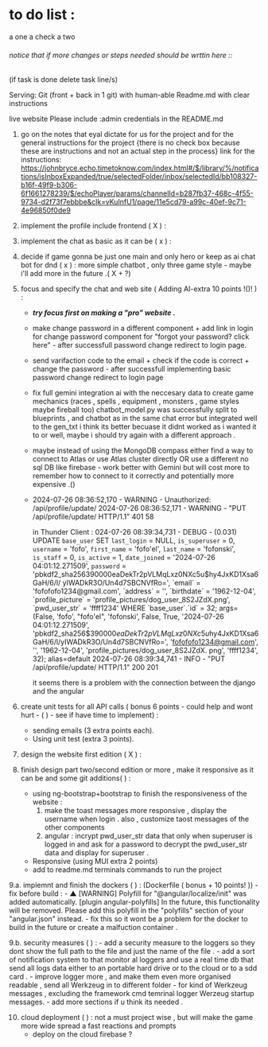 # to do list : 
a one a check a two
###### notice that if more changes or steps needed should be wrttin here :: 
(if task is done delete task line/s)

Serving:
Git (front + back in 1 git) with human-able Readme.md with clear instructions

live website 
Please include :admin credentials in the README.md 


1. go on the notes that eyal dictate for us for the project and for the general instructions for the project {there is no check box because these are instructions and not an actual step in the process}
link for the instructions: 
https://johnbryce.echo.timetoknow.com/index.html#/$/library/%/notifications/isInboxExpanded/true/selectedFolder/inbox/selectedId/bb108327-b16f-49f9-b306-6f1661278239/$/echoPlayer/params/channelId=b287fb37-468c-4f55-9734-d2f73f7ebbbe&clk=vKuInfU1/page/11e5cd79-a99c-40ef-9c71-4e96850f0de9
 
2. implement the profile include frontend ( X ) :

3. implement the chat as basic as it can be ( x ) : 

4. decide if game gonna be just one main and only hero or keep as ai chat bot for dnd ( x ) :
    more simple chatbot , only three game style - maybe i'll add more in the future .( X + ?)

5. focus and specify the chat and web site ( Adding AI-extra 10 points !()! ) : 
    - ***try focus first on making a "pro" website .***
    - make change password in a different component + add link in login for change password component for "forgot your password? click here" - after successfull password change redirect to login page.
    - send varifaction code to the email + check if the code is correct + change the password - after successfull implementing basic password change redirect to login page
    - fix full gemini integration ai with the neccesary data to create game mechanics (races , spells , equipment , monsters , game styles maybe fireball too)
        chatbot_model.py was successfully split to blueprints , and chatbot as in the same chat error but integrated well to the gen_txt
        i think its better becuase it didnt worked as i wanted it to or well, maybe i should try again with a different approach .
    - maybe instead of using the MongoDB compass either find a way to connect to Atlas or use Atlas cluster directly OR use a different no sql DB like          firebase - work better with Gemini but will cost more to remember how to connect to it correctly and potentially more expensive .()
    - 2024-07-26 08:36:52,170 - WARNING - Unauthorized: /api/profile/update/
       2024-07-26 08:36:52,171 - WARNING - "PUT /api/profile/update/ HTTP/1.1" 401 58
       
       in Thunder Client :
       024-07-26 08:39:34,731 - DEBUG - (0.031) UPDATE `base_user` SET `last_login` = NULL, `is_superuser` = 0, `username` = 'fofo', `first_name` = 'fofo\'el', `last_name` =          'fofonski', `is_staff` = 0, `is_active` = 1, `date_joined` = '2024-07-26 04:01:12.271509', `password` = 'pbkdf2_sha256$390000$eaDekTr2pVLMqLxz0NXc5u$hy4JxKD1Xsa6GaH/6/l/           yIWADkR3O/Un4d7SBCNVfRo=', `email` = 'fofofofo1234@gmail.com', `address` = '', `birthdate` = '1962-12-04', `profile_picture` = 'profile_pictures/dog_user_8S2JZdX.png',            `pwd_user_str` = 'ffff1234' WHERE `base_user`.`id` = 32; args=(False, 'fofo', "fofo'el", 'fofonski', False, True, '2024-07-26 04:01:12.271509',            'pbkdf2_sha256$390000$eaDekTr2pVLMqLxz0NXc5u$hy4JxKD1Xsa6GaH/6/l/yIWADkR3O/Un4d7SBCNVfRo=', 'fofofofo1234@gmail.com', '', '1962-12-04', 'profile_pictures/dog_user_8S2JZdX.        png', 'ffff1234', 32); alias=default
       2024-07-26 08:39:34,741 - INFO - "PUT /api/profile/update/ HTTP/1.1" 200 201
       
       it seems there is a problem with the connection between the django and the angular

6. create unit tests for all API calls ( bonus 6 points - could help and wont hurt - ( ) - see if have time to implement) :
    - sending emails (3 extra points each).
    - Using unit test (extra 3 points). 

7. design the website first edition ( X ) :


8. finish design part two/second edition or more , make it responsive as it can be and some git additions( ) : 
    - using ng-bootstrap+bootstrap to finish the responsiveness of the website : 
        1. make the toast messages more responsive , display the username when login .
            also , customize taost messages of the other components
        2. angular : incrypt pwd_user_str data that only when superuser is logged in and ask for a password to decrypt the pwd_user_str data and display for superuser .
    - Responsive (using MUI extra 2 points)
    - add to readme.md terminals commands to run the project 

9.a. implemnt and finish the dockers ( ) :
    (Dockerfile ( bonus + 10 points! ))
    - fix before build : 
        - ▲ [WARNING] Polyfill for "@angular/localize/init" was added automatically. [plugin angular-polyfills]
            In the future, this functionality will be removed. Please add this polyfill in the "polyfills" section of your "angular.json" instead. - fix this so it wont be a problem for the docker to build in the future or create a malfuction container .

9.b. security measures ( ) :
    - add a security measure to the loggers so they dont show the full path to the file and just the name of the file .
    - add a sort of notification system to that monitor al loggers and use a real time db that send all logs data either to an portable hard drive or to the cloud or to a sdd card .
    - improve logger more , and make them even more organised readable , send all Werkzeug in to different folder - for kind of Werkzeug messages , excluding the framework cmd temrinal logger Werzeug startup messages.
    - add more sections if u think its needed .
    



10. cloud deployment ( ) :
    not a must project wise , but will make the game more wide spread a fast reactions and prompts 
    - deploy on the cloud firebase ? 